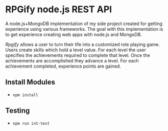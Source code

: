 # RPGify node.js REST API

A node.js+MongoDB implementation of my side project created for getting experience using various frameworks.
The goal with this implementation is to get experience creating web apps with node.js and MongoDB.

*Rpgify* allows a user to turn their life into a customized role playing game.
Users create skills which hold a level value.
For each level the user specifies the achievements required to complete that level.
Once the achievements are accomplished they advance a level.
For each achievement completed, experience points are gained.

## Install Modules

* `npm install`

## Testing

* `npm run int-test`
